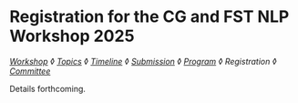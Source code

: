 # Registration for the CG and FST NLP Workshop 2025

*[Workshop](index.md) ◊ [Topics](topics.md) ◊ [Timeline](dates.md) ◊ [Submission](submission.md) ◊ [Program](program.md) ◊ Registration ◊ [Committee](programcommittee.md)*

Details forthcoming.

